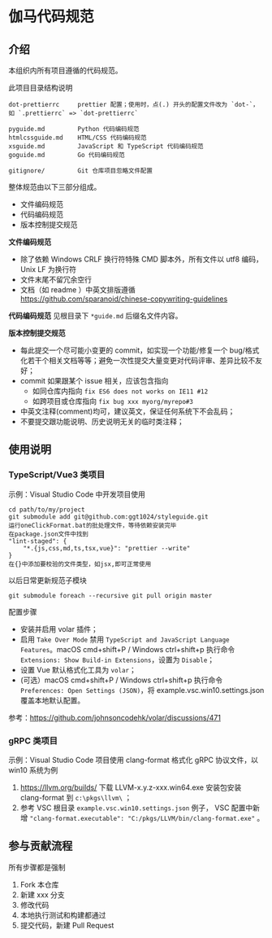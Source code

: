 # 伽马代码规范

## 介绍

本组织内所有项目遵循的代码规范。

此项目目录结构说明

    dot-prettierrc     prettier 配置；使用时，点(.) 开头的配置文件改为 `dot-`，如 `.prettierrc` => `dot-prettierrc`

    pyguide.md         Python 代码编码规范
    htmlcssguide.md    HTML/CSS 代码编码规范
    xsguide.md         JavaScript 和 TypeScript 代码编码规范
    goguide.md         Go 代码编码规范

    gitignore/         Git 仓库项目忽略文件配置

整体规范由以下三部分组成。

- 文件编码规范
- 代码编码规范
- 版本控制提交规范

**文件编码规范**

- 除了依赖 Windows CRLF 换行符特殊 CMD 脚本外，所有文件以 utf8 编码，Unix LF 为换行符
- 文件末尾不留冗余空行
- 文档（如 readme ）中英文排版遵循 https://github.com/sparanoid/chinese-copywriting-guidelines

**代码编码规范**
见根目录下 `*guide.md` 后缀名文件内容。

**版本控制提交规范**

- 每此提交一个尽可能小变更的 commit，如实现一个功能/修复一个 bug/格式化若干个相关文档等等；避免一次性提交大量变更对代码评审、差异比较不友好；
- commit 如果跟某个 issue 相关，应该包含指向
  - 如同仓库内指向 `fix ES6 does not works on IE11 #12`
  - 如跨项目或仓库指向 `fix bug xxx myorg/myrepo#3`
- 中英文注释(comment)均可，建议英文，保证任何系统下不会乱码；
- 不要提交跟功能说明、历史说明无关的临时类注释；

## 使用说明

### TypeScript/Vue3 类项目

示例：Visual Studio Code 中开发项目使用

    cd path/to/my/project
    git submodule add git@github.com:ggt1024/styleguide.git
    运行oneClickFormat.bat的批处理文件，等待依赖安装完毕
    在package.json文件中找到
    "lint-staged": {
    	"*.{js,css,md,ts,tsx,vue}": "prettier --write"
    }
    在{}中添加要校验的文件类型，如jsx,即可正常使用

以后日常更新规范子模块

    git submodule foreach --recursive git pull origin master

配置步骤

- 安装并启用 volar 插件；
- 启用 `Take Over Mode` 禁用 `TypeScript and JavaScript Language Features`。macOS cmd+shift+P / Windows ctrl+shift+p 执行命令 `Extensions: Show Build-in Extensions`，设置为 `Disable`；
- 设置 Vue 默认格式化工具为 `volar`；
- (可选）macOS cmd+shift+P / Windows ctrl+shift+p 执行命令 `Preferences: Open Settings (JSON)`，将 example.vsc.win10.settings.json 覆盖本地默认配置。

参考：https://github.com/johnsoncodehk/volar/discussions/471

### gRPC 类项目

示例：Visual Studio Code 项目使用 clang-format 格式化 gRPC 协议文件，以 win10 系统为例

1. https://llvm.org/builds/ 下载 LLVM-x.y.z-xxx.win64.exe 安装包安装 clang-format 到 `c:\pkgs\llvm\` ；
2. 参考 VSC 根目录 `example.vsc.win10.settings.json` 例子， VSC 配置中新增 `"clang-format.executable": "C:/pkgs/LLVM/bin/clang-format.exe"` 。

## 参与贡献流程

所有步骤都是强制

1. Fork 本仓库
2. 新建 xxx 分支
3. 修改代码
4. 本地执行测试和构建都通过
5. 提交代码，新建 Pull Request
